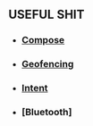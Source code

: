 ## USEFUL SHIT

- ### [Compose](/Compose/COMPOSE_UTIL.md)
- ### [Geofencing](/Geofencing/GEOFENCING_UTIL.md)
- ### [Intent](/Intent/INTENT_UTIL.md)
- ### [Bluetooth]
